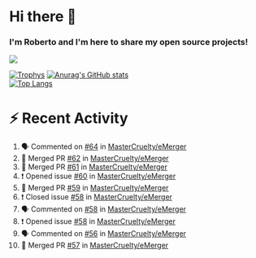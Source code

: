 # Hi there 👋
### I'm Roberto and I'm here to share my open source projects!

<img src="https://komarev.com/ghpvc/?username=mastercruelty&label=Profile views&color=0e75b6"><br>

[![Trophys](https://github-profile-trophy.vercel.app/?username=mastercruelty)](https://github.com/ryo-ma/github-profile-trophy)
[![Anurag's GitHub stats](https://github-readme-stats.vercel.app/api?username=mastercruelty&show_icons=true&theme=tokyonight)](https://github.com/anuraghazra/github-readme-stats)<br>
[![Top Langs](https://github-readme-stats.vercel.app/api/top-langs/?username=mastercruelty&layout=compact&theme=tokyonight)](https://github.com/anuraghazra/github-readme-stats)

# :zap: Recent Activity
<!--START_SECTION:activity-->
1. 🗣 Commented on [#64](https://github.com/MasterCruelty/eMerger/issues/64) in [MasterCruelty/eMerger](https://github.com/MasterCruelty/eMerger)
2. 🎉 Merged PR [#62](https://github.com/MasterCruelty/eMerger/pull/62) in [MasterCruelty/eMerger](https://github.com/MasterCruelty/eMerger)
3. 🎉 Merged PR [#61](https://github.com/MasterCruelty/eMerger/pull/61) in [MasterCruelty/eMerger](https://github.com/MasterCruelty/eMerger)
4. ❗️ Opened issue [#60](https://github.com/MasterCruelty/eMerger/issues/60) in [MasterCruelty/eMerger](https://github.com/MasterCruelty/eMerger)
5. 🎉 Merged PR [#59](https://github.com/MasterCruelty/eMerger/pull/59) in [MasterCruelty/eMerger](https://github.com/MasterCruelty/eMerger)
6. ❗️ Closed issue [#58](https://github.com/MasterCruelty/eMerger/issues/58) in [MasterCruelty/eMerger](https://github.com/MasterCruelty/eMerger)
7. 🗣 Commented on [#58](https://github.com/MasterCruelty/eMerger/issues/58) in [MasterCruelty/eMerger](https://github.com/MasterCruelty/eMerger)
8. ❗️ Opened issue [#58](https://github.com/MasterCruelty/eMerger/issues/58) in [MasterCruelty/eMerger](https://github.com/MasterCruelty/eMerger)
9. 🗣 Commented on [#56](https://github.com/MasterCruelty/eMerger/issues/56) in [MasterCruelty/eMerger](https://github.com/MasterCruelty/eMerger)
10. 🎉 Merged PR [#57](https://github.com/MasterCruelty/eMerger/pull/57) in [MasterCruelty/eMerger](https://github.com/MasterCruelty/eMerger)
<!--END_SECTION:activity-->
